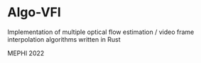# Algo-VFI
Implementation of multiple optical flow estimation / video frame interpolation algorithms written in Rust

MEPHI 2022
